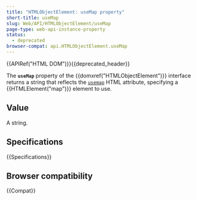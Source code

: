 ```yaml
---
title: "HTMLObjectElement: useMap property"
short-title: useMap
slug: Web/API/HTMLObjectElement/useMap
page-type: web-api-instance-property
status:
  - deprecated
browser-compat: api.HTMLObjectElement.useMap
---
```


{{APIRef("HTML DOM")}}{{deprecated_header}}

The **`useMap`** property of the
{{domxref("HTMLObjectElement")}} interface returns a string that
reflects the [`usemap`](/en-US/docs/Web/HTML/Reference/Element/object#usemap) HTML attribute, specifying a
{{HTMLElement("map")}} element to use.

## Value

A string.

## Specifications

{{Specifications}}

## Browser compatibility

{{Compat}}
